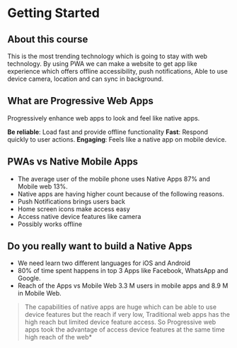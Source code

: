 # Getting Started

## About this course

This is the most trending technology which is going to stay with web technology.
By using PWA we can make a website to get app like experience which offers offline accessibility, push notifications, Able to use device camera, location and can sync in background.

## What are Progressive Web Apps

Progressively enhance web apps to look and feel like native apps.

**Be reliable**: Load fast and provide offline functionality
**Fast**: Respond quickly to user actions.
**Engaging**: Feels like a native app on mobile device.

## PWAs vs Native Mobile Apps

* The average user of the mobile phone uses Native Apps 87% and Mobile web 13%.
* Native apps are having higher count because of the following reasons.
* Push Notifications brings users back
* Home screen icons make access easy
* Access native device features like camera
* Possibly works offline

## Do you really want to build a Native Apps

* We need learn two different languages for iOS and Android
* 80% of time spent happens in top 3 Apps like Facebook, WhatsApp and Google.
* Reach of the Apps vs Mobile Web 3.3 M users in mobile apps and 8.9 M in Mobile Web.

> The capabilities of native apps are huge which can be able to use device features but the reach if very low, Traditional web apps has the high reach but limited device feature access. So Progressive web apps took the advantage of access device features at the same time high reach of the web*

